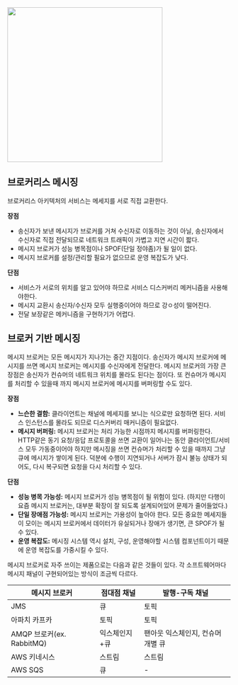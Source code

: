
<img src="https://user-images.githubusercontent.com/81006587/212675206-3a444b18-3e16-454a-a54b-a67b21e7d2fb.png" height=350px>

## 브로커리스 메시징

브로커리스 아키텍처의 서비스는 메세지를 서로 직접 교환한다.

**장점**
- 송신자가 보낸 메시지가 브로커를 거쳐 수신자로 이동하는 것이 아닐, 송신자에서 수신자로 직접 전달되므로 네트워크 트래픽이 가볍고 지연 시간이 짧다.
- 메시지 브로커가 성능 병목점이나 SPOF(단일 정야좀)가 될 일이 없다.
- 메시지 브로커를 설정/관리할 필요가 없으므로 운영 복잡도가 낮다.

**단점**
- 서비스가 서로의 위치를 알고 있어야 하므로 서비스 디스커버리 메커니즘을 사용해야한다.
- 메시지 교환시 송신자/수신자 모두 실행중이어야 하므로 강ㅇ성이 떨어진다.
- 전달 보장같은 메커니즘을 구현하기가 어렵다.

## 브로커 기반 메시징

메시지 브로커는 모든 메시지가 지나가는 중간 지점이다. 송신자가 메시지 브로커에 메시지를 쓰면 메시지 브로커는 메시지를 수신자에게 전달한다. 메시지 브로커의 가장 큰 장점은 송신자가 컨슈머의 네트워크 위치를 몰라도 된다는 점이다. 또 컨슈머가 메시지를 처리할 수 있을때 까지 메시지 브로커에 메시지를 버퍼링할 수도 있다.

**장점**
- **느슨한 결함:** 클라이언트는 채널에 메세지를 보니는 식으로만 요청하면 된다. 서비스 인스턴스를 몰라도 되므로 디스커버리 매커니즘이 필요없다.
- **메시지 버퍼링:** 메시지 브로커는 처리 가능한 시점까지 메시지를 버퍼링한다. HTTP같은 동기 요청/응답 프로토콜을 쓰면 교환이 일어나는 동안 클라이언트/서비스 모두 가동중이어야 하지만 메시징을 쓰면 컨슈머가 처리할 수 있을 때까지 그냥 큐에 메시지가 쌓이게 된다. 덕분에 수행이 지연되거나 서버가 잠시 불능 상태가 되어도, 다시 복구되면 요청을 다시 처리할 수 있다.

**단점**
- **성능 병목 가능성:** 메시지 브로커가 성능 병목점이 될 위험이 있다. (하지만 다행이 요즘 메시지 브로커는, 대부분 확장이 잘 되도록 설계되어있어 문제가 줄어들었다.)
- **단일 장애점 가능성:** 메시지 브로커는 가용성이 높아야 한다. 모든 중요한 메세지들이 모이는 메시지 브로커에서 데이터가 유실되거나 장애가 생기면, 큰 SPOF가 될 수 있다.
- **운영 복잡도:** 메시징 시스템 역시 설치, 구성, 운영해야할 시스템 컴포넌트이기 때문에 운영 복잡도를 가중시킬 수 있다.

메시지 브로커로 자주 쓰이는 제품으로는 다음과 같은 것들이 있다. 각 소프트웨어마다 메시지 패널이 구현되어있는 방식이 조금씩 다르다.

|메시지 브로커|점대점 채널|발행-구독 채널|
|-|-|-|
|JMS|큐|토픽|
|아파치 카프카|토픽|토픽|
|AMQP 브로커(ex. RabbitMQ)|익스체인지+큐|팬아웃 익스체인지, 컨슈머 개별 큐|
|AWS 키네시스|스트림|스트림|
|AWS SQS|큐|-|